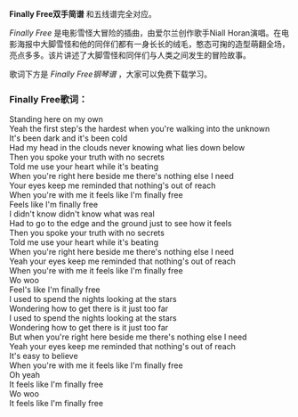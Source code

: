 

**Finally Free双手简谱** 和五线谱完全对应。

_Finally Free_ 是电影雪怪大冒险的插曲，由爱尔兰创作歌手Niall
Horan演唱。在电影海报中大脚雪怪和他的同伴们都有一身长长的绒毛，憨态可掬的造型萌翻全场，亮点多多。该片讲述了大脚雪怪和同伴们与人类之间发生的冒险故事。

歌词下方是 _Finally Free钢琴谱_ ，大家可以免费下载学习。

### Finally Free歌词：

Standing here on my own  
Yeah the first step's the hardest when you're walking into the unknown  
It's been dark and it's been cold  
Had my head in the clouds never knowing what lies down below  
Then you spoke your truth with no secrets  
Told me use your heart while it's beating  
When you're right here beside me there's nothing else I need  
Your eyes keep me reminded that nothing's out of reach  
When you're with me it feels like I'm finally free  
Feels like I'm finally free  
I didn't know didn't know what was real  
Had to go to the edge and the ground just to see how it feels  
Then you spoke your truth with no secrets  
Told me use your heart while it's beating  
When you're right here beside me there's nothing else I need  
Yeah your eyes keep me reminded that nothing's out of reach  
When you're with me it feels like I'm finally free  
Wo woo  
Feel's like I'm finally free  
I used to spend the nights looking at the stars  
Wondering how to get there is it just too far  
I used to spend the nights looking at the stars  
Wondering how to get there is it just too far  
But when you're right here beside me there's nothing else I need  
Yeah your eyes keep me reminded that nothing's out of reach  
It's easy to believe  
When you're with me it feels like I'm finally free  
Oh yeah  
It feels like I'm finally free  
Wo woo  
It feels like I'm finally free

